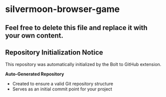 # silvermoon-browser-game

## Feel free to delete this file and replace it with your own content.

## Repository Initialization Notice

This repository was automatically initialized by the Bolt to GitHub extension.

**Auto-Generated Repository**
- Created to ensure a valid Git repository structure
- Serves as an initial commit point for your project